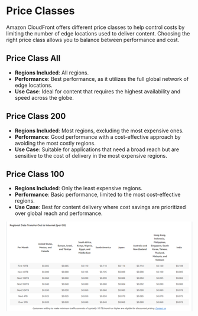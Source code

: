 # Price Classes

Amazon CloudFront offers different price classes to help control costs by limiting the number of edge locations used to deliver content. Choosing the right price class allows you to balance between performance and cost.

## Price Class All

- **Regions Included**: All regions.
- **Performance**: Best performance, as it utilizes the full global network of edge locations.
- **Use Case**: Ideal for content that requires the highest availability and speed across the globe.

## Price Class 200

- **Regions Included**: Most regions, excluding the most expensive ones.
- **Performance**: Good performance with a cost-effective approach by avoiding the most costly regions.
- **Use Case**: Suitable for applications that need a broad reach but are sensitive to the cost of delivery in the most expensive regions.

## Price Class 100

- **Regions Included**: Only the least expensive regions.
- **Performance**: Basic performance, limited to the most cost-effective regions.
- **Use Case**: Best for content delivery where cost savings are prioritized over global reach and performance.

![CloudFront Price Classes](../resources/images/cloudfront/cloudfront-price-classes.png)